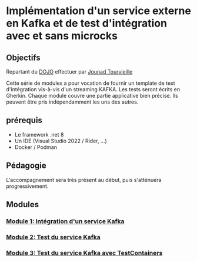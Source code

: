# Implémentation d'un service externe en Kafka et de test d'intégration avec et sans microcks

## Objectifs

Repartant du [DOJO](https://github.com/jtourvieille/DotNetIntegrationTests/tree/main) effectuer par [Jounad Tourvieille](https://github.com/jtourvieille)

Cette série de modules a pour vocation de fournir un template de test d'intégration vis-à-vis d'un streaming KAFKA. Les tests seront écrits en Gherkin. Chaque module couvre une partie applicative bien précise. Ils peuvent être pris indépendamment les uns des autres.

## prérequis

- Le framework .net 8
- Un IDE (Visual Studio 2022 / Rider, ...)
- Docker / Podman

## Pédagogie

L'accompagnement sera très présent au début, puis s'atténuera progressivement.

## Modules

### [Module 1: Intégration d'un service Kafka](./modules/module%201%20intégration%20d'un%20service%20kafka/readme.md)

### [Module 2: Test du service Kafka](./modules/module%202%20Test%20du%20service%20Kafka/readme.md)

### [Module 3: Test du service Kafka avec TestContainers](./modules/module%203%20Test%20du%20service%20Kafka%20avec%20TestContainers/readme.md)
